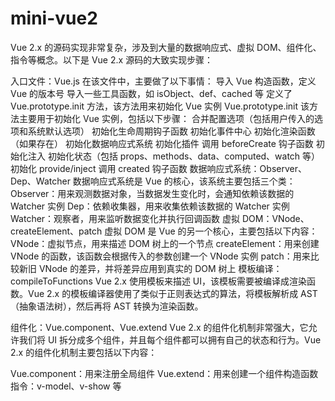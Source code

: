 # mini-vue2
Vue 2.x 的源码实现非常复杂，涉及到大量的数据响应式、虚拟 DOM、组件化、指令等概念。以下是 Vue 2.x 源码的大致实现步骤：

入口文件：Vue.js
在该文件中，主要做了以下事情：
导入 Vue 构造函数，定义 Vue 的版本号
导入一些工具函数，如 isObject、def、cached 等
定义了 Vue.prototype.init 方法，该方法用来初始化 Vue 实例
Vue.prototype.init
该方法主要用于初始化 Vue 实例，包括以下步骤：
合并配置选项（包括用户传入的选项和系统默认选项）
初始化生命周期钩子函数
初始化事件中心
初始化渲染函数（如果存在）
初始化数据响应式系统
初始化插件
调用 beforeCreate 钩子函数
初始化注入
初始化状态（包括 props、methods、data、computed、watch 等）
初始化 provide/inject
调用 created 钩子函数
数据响应式系统：Observer、Dep、Watcher
数据响应式系统是 Vue 的核心，该系统主要包括三个类：
Observer：用来观测数据对象，当数据发生变化时，会通知依赖该数据的 Watcher 实例
Dep：依赖收集器，用来收集依赖该数据的 Watcher 实例
Watcher：观察者，用来监听数据变化并执行回调函数
虚拟 DOM：VNode、createElement、patch
虚拟 DOM 是 Vue 的另一个核心，主要包括以下内容：
VNode：虚拟节点，用来描述 DOM 树上的一个节点
createElement：用来创建 VNode 的函数，该函数会根据传入的参数创建一个 VNode 实例
patch：用来比较新旧 VNode 的差异，并将差异应用到真实的 DOM 树上
模板编译：compileToFunctions
Vue 2.x 使用模板来描述 UI，该模板需要被编译成渲染函数。Vue 2.x 的模板编译器使用了类似于正则表达式的算法，将模板解析成 AST（抽象语法树），然后再将 AST 转换为渲染函数。

组件化：Vue.component、Vue.extend
Vue 2.x 的组件化机制非常强大，它允许我们将 UI 拆分成多个组件，并且每个组件都可以拥有自己的状态和行为。Vue 2.x 的组件化机制主要包括以下内容：

Vue.component：用来注册全局组件
Vue.extend：用来创建一个组件构造函数
指令：v-model、v-show 等
